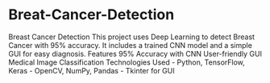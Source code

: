 # Breat-Cancer-Detection
 Breast Cancer Detection    This project uses Deep Learning to detect Breast Cancer with 95% accuracy. It includes a trained CNN model and a simple GUI for easy diagnosis. Features 95% Accuracy with CNN User-friendly GUI Medical Image Classification Technologies Used   - Python, TensorFlow, Keras   - OpenCV, NumPy, Pandas   - Tkinter for GUI
